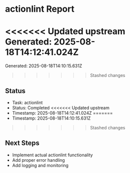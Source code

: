 # actionlint Report

<<<<<<< Updated upstream
Generated: 2025-08-18T14:12:41.024Z
=======
Generated: 2025-08-18T14:10:15.631Z
>>>>>>> Stashed changes

## Status
- Task: actionlint
- Status: Completed
<<<<<<< Updated upstream
- Timestamp: 2025-08-18T14:12:41.024Z
=======
- Timestamp: 2025-08-18T14:10:15.631Z
>>>>>>> Stashed changes

## Next Steps
- Implement actual actionlint functionality
- Add proper error handling
- Add logging and monitoring
